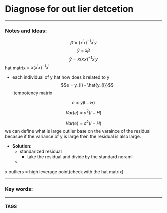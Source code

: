 # Diagnose for out lier detcetion


---
### Notes and Ideas:

$$\hat{\beta} = (x^{'}x)^{-1}x^{'}y$$
$$\hat{y} = x\beta$$
$$\hat{y}  = x(x^{'}x)^{-1}x^{'}y$$
hat matrix = $x(x^{'}x)^{-1}x^{'}$
- each individual of y hat how does it related to y
$$e = y_{i} - \hat{y_{i}}$$
Itempotency matrix

$$e = y(I-H)$$

$$Var(e) = \sigma^{2}(I-H)$$

$$Var(e) = \sigma^{2}(I-H)$$
we can define what is large outlier base on the varaince of the residual becasue if the variance of y is large then the residual is also large.
- **Solution**:
	- standarized residual 
		- take the residual and divide by the standard noraml
	- 

x outliers = high leverage point(check with the hat matrix)
	
---

### Key words:

---
#### TAGS